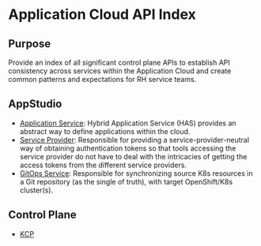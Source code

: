 
# Application Cloud API Index

## Purpose
Provide an index of all significant control plane APIs to establish API consistency across services within the Application Cloud and create common patterns and expectations for RH service teams.


## AppStudio 

- [Application Service](./ref/application-service.md): Hybrid Application Service (HAS) provides an abstract way to define applications within the cloud.
- [Service Provider](./ref/service-provider.md): Responsible for providing a service-provider-neutral way of obtaining authentication tokens so that tools accessing the service provider do not have to deal with the intricacies of getting the access tokens from the different service providers.
- [GitOps Service](./ref/gitops.md): Responsible for synchronizing source K8s resources in a Git repository (as the single of truth), with target OpenShift/K8s cluster(s). 


## Control Plane

- [KCP](./ref/kcp.md)
